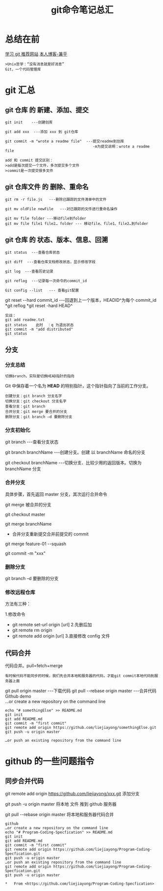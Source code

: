 ﻿---
title: git命令笔记总汇
---

# 总结在前

[学习 git 推荐网站](https://www.liaoxuefeng.com/wiki/0013739516305929606dd18361248578c67b8067c8c017b000/001374829472990293f16b45df14f35b94b3e8a026220c5000) [本人博客-兼乎](http://www.twicetech.top)

    >Unix哲学：“没有消息就是好消息”
    Git，一个代码管理库

# git 汇总

## git 仓库 的 新建、添加、提交

    git init    ---创建创库

    git add xxx  ---添加 xxx 到 git仓库

    git commit -m "wrote a readme file"  ---提交readme到创库
                                            -m为提交说明：wrote a readme file

    add 和 commit 提交区别：
    >add是每次提交一个文件，多次提交多个文件
    >commit是一次提交很多文件

## git 仓库文件 的 删除、重命名

    git rm -r file.js   ---删除已跟踪的文件清单中的文件

    git mv oldFile newFile   ---对已跟踪的文件进行重命名操作

    git mv file folder ---移动file到folder
    git mv file file1 file2… folder --- 移动file、file1、file2…到folder

## git 仓库 的 状态、版本、信息、回溯

    git status  ---查看仓库状态

    git diff  ---查看仓库文档修改状态，显示修改字段

    git log  ---查看历史记录

    git reflog  ---记录每一次命令的commit_id

    Git config --list   --- 查看git配置

git reset --hard commit_id ---回退到上一个版本，HEADID^为每个 commit_id *git reflog *git reset -hard HEAD^

    实战：
    git add readme.txt
    git status    此时  ：q 为退出状态
    git commit -m "add distributed"
    git status

## 分支

### 分支总结

    切换branch，实际是切换HEAD指针的指向

Git 中保存着一个名为 **HEAD** 的特别指针，这个指针指向了当前的工作分支。

    创建分支：git branch 分支名字
    切换分支：git checkout 分支名字
    查看分支：git branch
    合并分支：git merge 要合并的分支
    删除分支：git branch –d 要删除分支

### 分支初始化

git branch ---查看分支状态

git branch branchName ---创建分支。创建 以 branchName 命名的分支

git checkout branchName ---切换分支、比较少用的返回版本。切换为 branchName 分支

### 合并分支

具体步骤，首先返回 master 分支，其次运行合并命令

git merge 被合并的分支

git checkout master

git merge branchName

- 合并分支重新提交合并前提交的 commit

git merge feature-01 --squash

git commit -m "xxx"

### 删除分支

git branch –d 要删除的分支

### 修改远程仓库

方法有三种：

1.修改命令

- git remote set-url origin [url] 2.先删后加
- git remote rm origin
- git remote add origin [url] 3.直接修改 config 文件

## 代码合并

代码合并。pull=fetch+merge

    有时候代码不能同步的时候，我们先合并本地和服务器的代码，才能git commit本地代码到服务器上面

git pull origin master ---下载代码 git pull --rebase origin master ---合并代码 Github demo  
 …or create a new repository on the command line

    echo "# somethingElse" >> README.md
    git init
    git add README.md
    git commit -m "first commit"
    git remote add origin https://github.com/liejiayong/somethingElse.git
    git push -u origin master

    …or push an existing repository from the command line

# github 的一些问题指令

## 同步合并代码

git remote add origin https://github.com/liejiayong/xxx.git 添加分支

git push -u origin master 将本地 文件 推到 github 服务器

git pull --rebase origin master 将本地和服务器代码合并

    github
    …or create a new repository on the command line
    echo "# Program-Coding-Specfication" >> README.md
    git init
    git add README.md
    git commit -m "first commit"
    git remote add origin https://github.com/liejiayong/Program-Coding-Specfication.git
    git push -u origin master
    …or push an existing repository from the command line
    git remote add origin https://github.com/liejiayong/Program-Coding-Specfication.git
    git push -u origin master

    *   From <https://github.com/liejiayong/Program-Coding-Specfication>

##
